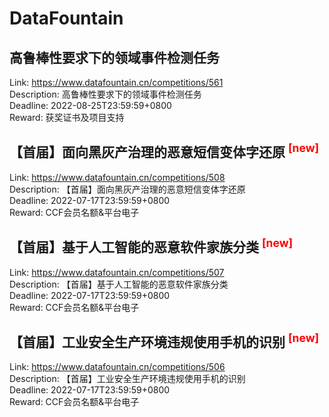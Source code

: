 # DataFountain



## 高鲁棒性要求下的领域事件检测任务

Link: https://www.datafountain.cn/competitions/561  
Description: 高鲁棒性要求下的领域事件检测任务  
Deadline: 2022-08-25T23:59:59+0800  
Reward: 获奖证书及项目支持  


## 【首届】面向黑灰产治理的恶意短信变体字还原 <sup style="color:red">[new]<sup>  

Link: https://www.datafountain.cn/competitions/508  
Description: 【首届】面向黑灰产治理的恶意短信变体字还原  
Deadline: 2022-07-17T23:59:59+0800  
Reward: CCF会员名额&平台电子  


## 【首届】基于人工智能的恶意软件家族分类 <sup style="color:red">[new]<sup>  

Link: https://www.datafountain.cn/competitions/507  
Description: 【首届】基于人工智能的恶意软件家族分类  
Deadline: 2022-07-17T23:59:59+0800  
Reward: CCF会员名额&平台电子  


## 【首届】工业安全生产环境违规使用手机的识别 <sup style="color:red">[new]<sup>  

Link: https://www.datafountain.cn/competitions/506  
Description: 【首届】工业安全生产环境违规使用手机的识别  
Deadline: 2022-07-17T23:59:59+0800  
Reward: CCF会员名额&平台电子  

